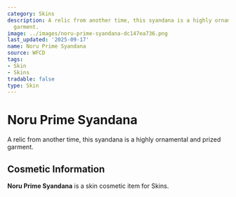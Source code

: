 ```yaml
---
category: Skins
description: A relic from another time, this syandana is a highly ornamental and prized
  garment.
image: ../images/noru-prime-syandana-dc147ea736.png
last_updated: '2025-09-17'
name: Noru Prime Syandana
source: WFCD
tags:
- Skin
- Skins
tradable: false
type: Skin
---
```


# Noru Prime Syandana

A relic from another time, this syandana is a highly ornamental and prized garment.

## Cosmetic Information

**Noru Prime Syandana** is a skin cosmetic item for Skins.

